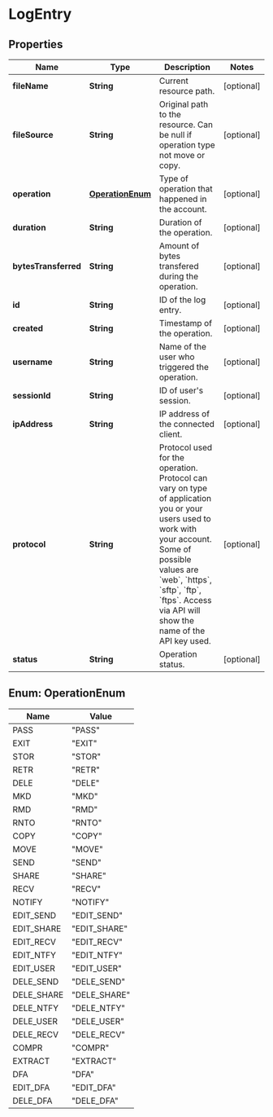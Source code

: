 
# LogEntry

## Properties
Name | Type | Description | Notes
------------ | ------------- | ------------- | -------------
**fileName** | **String** | Current resource path. |  [optional]
**fileSource** | **String** | Original path to the resource. Can be null if operation type not move or copy. |  [optional]
**operation** | [**OperationEnum**](#OperationEnum) | Type of operation that happened in the account. |  [optional]
**duration** | **String** | Duration of the operation. |  [optional]
**bytesTransferred** | **String** | Amount of bytes transfered during the operation. |  [optional]
**id** | **String** | ID of the log entry. |  [optional]
**created** | **String** | Timestamp of the operation. |  [optional]
**username** | **String** | Name of the user who triggered the operation. |  [optional]
**sessionId** | **String** | ID of user&#39;s session. |  [optional]
**ipAddress** | **String** | IP address of the connected client. |  [optional]
**protocol** | **String** | Protocol used for the operation. Protocol can vary on type of application you or your users used to work with your account. Some of possible values are &#x60;web&#x60;, &#x60;https&#x60;, &#x60;sftp&#x60;, &#x60;ftp&#x60;, &#x60;ftps&#x60;. Access via API will show the name of the API key used. |  [optional]
**status** | **String** | Operation status. |  [optional]


<a name="OperationEnum"></a>
## Enum: OperationEnum
Name | Value
---- | -----
PASS | &quot;PASS&quot;
EXIT | &quot;EXIT&quot;
STOR | &quot;STOR&quot;
RETR | &quot;RETR&quot;
DELE | &quot;DELE&quot;
MKD | &quot;MKD&quot;
RMD | &quot;RMD&quot;
RNTO | &quot;RNTO&quot;
COPY | &quot;COPY&quot;
MOVE | &quot;MOVE&quot;
SEND | &quot;SEND&quot;
SHARE | &quot;SHARE&quot;
RECV | &quot;RECV&quot;
NOTIFY | &quot;NOTIFY&quot;
EDIT_SEND | &quot;EDIT_SEND&quot;
EDIT_SHARE | &quot;EDIT_SHARE&quot;
EDIT_RECV | &quot;EDIT_RECV&quot;
EDIT_NTFY | &quot;EDIT_NTFY&quot;
EDIT_USER | &quot;EDIT_USER&quot;
DELE_SEND | &quot;DELE_SEND&quot;
DELE_SHARE | &quot;DELE_SHARE&quot;
DELE_NTFY | &quot;DELE_NTFY&quot;
DELE_USER | &quot;DELE_USER&quot;
DELE_RECV | &quot;DELE_RECV&quot;
COMPR | &quot;COMPR&quot;
EXTRACT | &quot;EXTRACT&quot;
DFA | &quot;DFA&quot;
EDIT_DFA | &quot;EDIT_DFA&quot;
DELE_DFA | &quot;DELE_DFA&quot;



